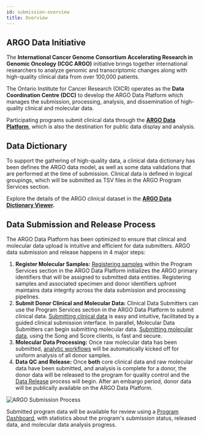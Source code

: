 ```yaml
---
id: submission-overview
title: Overview
---
```


## ARGO Data Initiative

The **International Cancer Genome Consortium Accelerating Research in Genomic Oncology (ICGC ARGO)** initiative brings together international researchers to analyze genomic and transcriptomic changes along with high-quality clinical data from over 100,000 patients.

The Ontario Institute for Cancer Research (OICR) operates as the **Data Coordination Centre (DCC)** to develop the ARGO Data Platform which manages the submission, processing, analysis, and dissemination of high-quality clinical and molecular data.

Participating programs submit clinical data through the **[ARGO Data Platform](https://platform.icgc-argo.org/)**, which is also the destination for public data display and analysis.

## Data Dictionary

To support the gathering of high-quality data, a clinical data dictionary has been defines the ARGO data model, as well as some data validations that are performed at the time of submission. Clinical data is defined in logical groupings, which will be submitted as TSV files in the ARGO Program Services section.

Explore the details of the ARGO clinical dataset in the **[ARGO Data Dictionary Viewer](/dictionary).**

## Data Submission and Release Process

The ARGO Data Platform has been optimized to ensure that clinical and molecular data upload is intuitive and efficient for data submitters. ARGO data submission and release happens in 4 major steps:

1. **Register Molecular Samples:** [Registering samples](registering-samples) within the Program Services section in the ARGO Data Platform initializes the ARGO primary identifiers that will be assigned to submitted data entities. Registering samples and associated specimen and donor identifiers upfront maintains data integrity across the data submission and processing pipelines.
1. **Submit Donor Clinical and Molecular Data:** Clinical Data Submitters can use the Program Services section in the ARGO Data Platform to submit clinical data. [Submitting clinical data](submitting-clinical-data) is easy and intuitive, facilitated by a guided clinical submission interface. In parallel, Molecular Data Submitters can begin submitting molecular data. [Submitting molecular data](submitting-molecular-data), using the Song and Score clients, is fast and secure.
1. **Molecular Data Processing:** Once raw molecular data has been submitted, [analytic workflows](../analysis-workflows/analysis-overview) will be automatically kicked off for uniform analysis of all donor samples.
1. **Data QC and Release:** Once **both** core clinical data and raw molecular data have been submitted, and analysis is complete for a donor, the donor data will be released to the program for quality control and the [Data Release](../release-notes/data-releases) process will begin. After an embargo period, donor data will be publically available on the ARGO Data Platform.

![ARGO Submission Process](/assets/submission/ARGO-submission-process.svg)

Submitted program data will be available for review using a [Program Dashboard](submitted-data), with statistics about the program's submission status, released data, and molecular data analysis progress.
